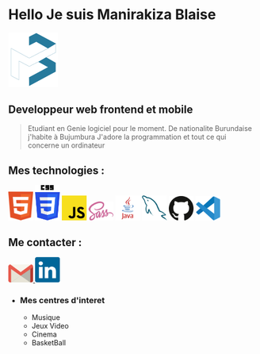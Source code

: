 # Hello Je suis Manirakiza Blaise 
<div>
  <img width="100px" height="auto" src="https://github.com/Blaise28/Blaise28/blob/master/images/logo.svg">
</div>

## Developpeur web frontend et mobile
>Etudiant en Genie logiciel pour le moment. 
>De nationalite Burundaise j'habite à Bujumbura
>J'adore la programmation et tout ce qui concerne un ordinateur

## Mes technologies :

<div>
  <img width="50px" height="auto" src="https://github.com/Blaise28/Blaise28/blob/master/images/html.svg">
  <img width="50px" height="auto" color="#fff" src="https://github.com/Blaise28/Blaise28/blob/master/images/css3.svg">
  <img width="50px" height="auto" src="https://github.com/Blaise28/Blaise28/blob/master/images/JS.svg">
  <img width="50px" height="auto" src="https://github.com/Blaise28/Blaise28/blob/master/images/Sass.svg">
  <img width="50px" height="auto" src="https://github.com/Blaise28/Blaise28/blob/master/images/java.svg">
  <img width="50px" height="auto" src="https://github.com/Blaise28/Blaise28/blob/master/images/mysql.svg">
  <img width="50px" height="auto" src="https://github.com/Blaise28/Blaise28/blob/master/images/github.svg">
  <img width="50px" height="auto" src="https://github.com/Blaise28/Blaise28/blob/master/images/VScode.svg">
</div>

## Me contacter :

 <div>
	<a href="">
		<img width="50px" height="auto" src="https://github.com/Blaise28/Blaise28/blob/master/images/gmail.svg">
	</a>
	<a href="">
	  <img width="50px" height="auto"  src="https://github.com/Blaise28/Blaise28/blob/master/images/linkedin-icon-2.svg">
	</a>
</div>

* ### Mes centres d'interet
  * Musique
  * Jeux Video
  * Cinema
  * BasketBall
